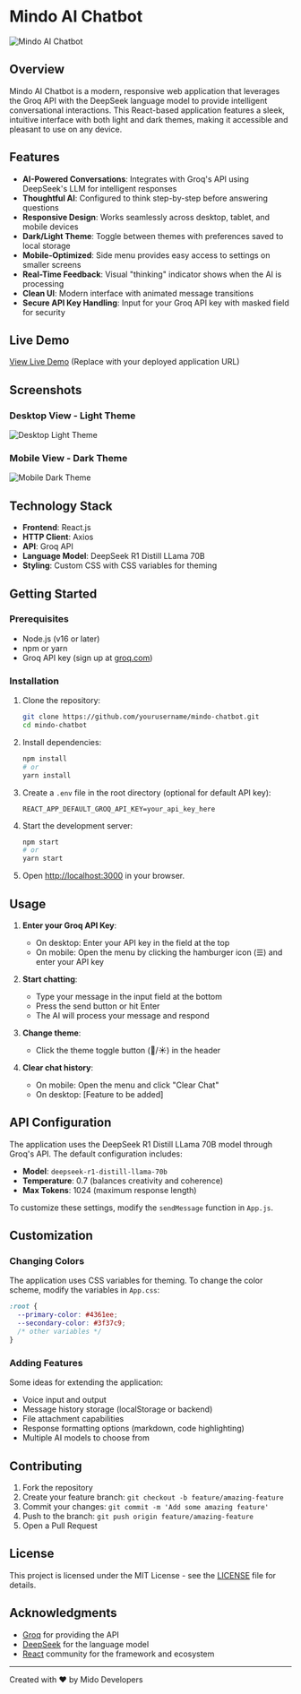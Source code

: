 # Mindo AI Chatbot

![Mindo AI Chatbot](https://api.placeholder.com/600/200)

## Overview

Mindo AI Chatbot is a modern, responsive web application that leverages the Groq API with the DeepSeek language model to provide intelligent conversational interactions. This React-based application features a sleek, intuitive interface with both light and dark themes, making it accessible and pleasant to use on any device.

## Features

- **AI-Powered Conversations**: Integrates with Groq's API using DeepSeek's LLM for intelligent responses
- **Thoughtful AI**: Configured to think step-by-step before answering questions
- **Responsive Design**: Works seamlessly across desktop, tablet, and mobile devices
- **Dark/Light Theme**: Toggle between themes with preferences saved to local storage
- **Mobile-Optimized**: Side menu provides easy access to settings on smaller screens
- **Real-Time Feedback**: Visual "thinking" indicator shows when the AI is processing
- **Clean UI**: Modern interface with animated message transitions
- **Secure API Key Handling**: Input for your Groq API key with masked field for security

## Live Demo

[View Live Demo](#) (Replace with your deployed application URL)

## Screenshots

### Desktop View - Light Theme
![Desktop Light Theme](https://api.placeholder.com/800/450)

### Mobile View - Dark Theme
![Mobile Dark Theme](https://api.placeholder.com/300/600)

## Technology Stack

- **Frontend**: React.js
- **HTTP Client**: Axios
- **API**: Groq API
- **Language Model**: DeepSeek R1 Distill LLama 70B
- **Styling**: Custom CSS with CSS variables for theming

## Getting Started

### Prerequisites

- Node.js (v16 or later)
- npm or yarn
- Groq API key (sign up at [groq.com](https://groq.com))

### Installation

1. Clone the repository:
   ```bash
   git clone https://github.com/yourusername/mindo-chatbot.git
   cd mindo-chatbot
   ```

2. Install dependencies:
   ```bash
   npm install
   # or
   yarn install
   ```

3. Create a `.env` file in the root directory (optional for default API key):
   ```
   REACT_APP_DEFAULT_GROQ_API_KEY=your_api_key_here
   ```

4. Start the development server:
   ```bash
   npm start
   # or
   yarn start
   ```

5. Open [http://localhost:3000](http://localhost:3000) in your browser.

## Usage

1. **Enter your Groq API Key**:
   - On desktop: Enter your API key in the field at the top
   - On mobile: Open the menu by clicking the hamburger icon (☰) and enter your API key

2. **Start chatting**:
   - Type your message in the input field at the bottom
   - Press the send button or hit Enter
   - The AI will process your message and respond

3. **Change theme**:
   - Click the theme toggle button (🌙/☀️) in the header

4. **Clear chat history**:
   - On mobile: Open the menu and click "Clear Chat"
   - On desktop: [Feature to be added]

## API Configuration

The application uses the DeepSeek R1 Distill LLama 70B model through Groq's API. The default configuration includes:

- **Model**: `deepseek-r1-distill-llama-70b`
- **Temperature**: 0.7 (balances creativity and coherence)
- **Max Tokens**: 1024 (maximum response length)

To customize these settings, modify the `sendMessage` function in `App.js`.

## Customization

### Changing Colors

The application uses CSS variables for theming. To change the color scheme, modify the variables in `App.css`:

```css
:root {
  --primary-color: #4361ee;
  --secondary-color: #3f37c9;
  /* other variables */
}
```

### Adding Features

Some ideas for extending the application:

- Voice input and output
- Message history storage (localStorage or backend)
- File attachment capabilities
- Response formatting options (markdown, code highlighting)
- Multiple AI models to choose from

## Contributing

1. Fork the repository
2. Create your feature branch: `git checkout -b feature/amazing-feature`
3. Commit your changes: `git commit -m 'Add some amazing feature'`
4. Push to the branch: `git push origin feature/amazing-feature`
5. Open a Pull Request

## License

This project is licensed under the MIT License - see the [LICENSE](LICENSE) file for details.

## Acknowledgments

- [Groq](https://groq.com) for providing the API
- [DeepSeek](https://deepseek.ai) for the language model
- [React](https://reactjs.org) community for the framework and ecosystem

---

Created with ❤️ by Mido Developers
